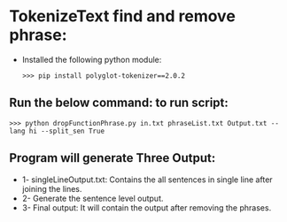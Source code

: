 # TokenizeText find and remove phrase:

- Installed the following python module:
    ```
    >>> pip install polyglot-tokenizer==2.0.2
    ```

## Run the below command: to run script:
```
>>> python dropFunctionPhrase.py in.txt phraseList.txt Output.txt --lang hi --split_sen True
```

## Program will generate Three Output:
- 1- singleLineOutput.txt: Contains the all sentences in single line after joining the lines.
- 2- Generate the sentence level output.
- 3- Final output: It will contain the output after removing the phrases.


